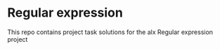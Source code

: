 Regular expression
===================
This repo contains project task solutions for the alx Regular expression project
